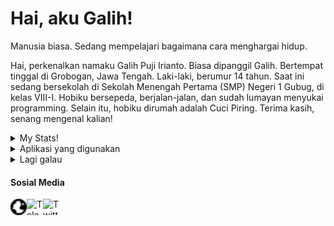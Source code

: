 # Hai, aku Galih!
Manusia biasa. Sedang mempelajari bagaimana cara menghargai hidup.

Hai, perkenalkan namaku Galih Puji Irianto. Biasa dipanggil Galih. Bertempat tinggal di Grobogan, Jawa Tengah. Laki-laki, berumur 14 tahun. Saat ini sedang bersekolah di Sekolah Menengah Pertama (SMP) Negeri 1 Gubug, di kelas VIII-I. Hobiku bersepeda, berjalan-jalan, dan sudah lumayan menyukai programming. Selain itu, hobiku dirumah adalah Cuci Piring. Terima kasih, senang mengenal kalian!



<details>
<summary>My Stats!</summary>

[![Stats](https://github-readme-stats.vercel.app/api?username=galihpujiirianto&show_icons=true&theme=default)](https://github.com/galihpujiirianto/galihpujiirianto)
[![Languages](https://github-readme-stats.vercel.app/api/top-langs/?username=galihpujiirianto&layout=compact)](https://github.com/galihpujiirianto/galihpujiirianto)

</details>

<details>
<summary>Aplikasi yang digunakan</summary>

#### Bahasa yang dimengerti:
![CSS3](https://img.shields.io/badge/css3-%231572B6.svg?style=for-the-badge&logo=css3&logoColor=white)
![HTML5](https://img.shields.io/badge/html5-%23E34F26.svg?style=for-the-badge&logo=html5&logoColor=white)
![JavaScript](https://img.shields.io/badge/javascript-%23323330.svg?style=for-the-badge&logo=javascript&logoColor=%23F7DF1E)
![Python](https://img.shields.io/badge/python-3670A0?style=for-the-badge&logo=python&logoColor=ffdd54)

#### Bahasa yang sedang dipelajari:
![PHP](https://img.shields.io/badge/php-%23777BB4.svg?style=for-the-badge&logo=php&logoColor=white)

#### OS & Aplikasi yang digunakan sehari-hari:
![Android](https://img.shields.io/badge/Android-3DDC84?style=for-the-badge&logo=android&logoColor=white)
![Windows](https://img.shields.io/badge/Windows-0078D6?style=for-the-badge&logo=windows&logoColor=white)
![Edge](https://img.shields.io/badge/Edge-0078D7?style=for-the-badge&logo=Microsoft-edge&logoColor=white)
![Google Drive](https://img.shields.io/badge/Google%20Drive-4285F4?style=for-the-badge&logo=googledrive&logoColor=white)
![Adobe Photoshop](https://img.shields.io/badge/adobe%20photoshop-%2331A8FF.svg?style=for-the-badge&logo=adobe%20photoshop&logoColor=white)
![Adobe Lightroom](https://img.shields.io/badge/Adobe%20Lightroom-31A8FF.svg?style=for-the-badge&logo=Adobe%20Lightroom&logoColor=white)
![Adobe Premiere Pro](https://img.shields.io/badge/Adobe%20Premiere%20Pro-9999FF.svg?style=for-the-badge&logo=Adobe%20Premiere%20Pro&logoColor=white)
![Spotify](https://img.shields.io/badge/Spotify-1ED760?style=for-the-badge&logo=spotify&logoColor=white)

#### Teknologi yang (kadang) digunakan:
![MongoDB](https://img.shields.io/badge/MongoDB-%234ea94b.svg?style=for-the-badge&logo=mongodb&logoColor=white)
![Redis](https://img.shields.io/badge/redis-%23DD0031.svg?style=for-the-badge&logo=redis&logoColor=white)
![Repl.it](https://img.shields.io/badge/Repl.it-%230D101E.svg?style=for-the-badge&logo=replit&logoColor=white)
![Bootstrap](https://img.shields.io/badge/bootstrap-%23563D7C.svg?style=for-the-badge&logo=bootstrap&logoColor=white)
![Heroku](https://img.shields.io/badge/heroku-%23430098.svg?style=for-the-badge&logo=heroku&logoColor=white)
![Vercel](https://img.shields.io/badge/vercel-%23000000.svg?style=for-the-badge&logo=vercel&logoColor=white)
![Docker](https://img.shields.io/badge/docker-%230db7ed.svg?style=for-the-badge&logo=docker&logoColor=white)
![Git](https://img.shields.io/badge/git-%23F05033.svg?style=for-the-badge&logo=git&logoColor=white)
![Visual Studio Code](https://img.shields.io/badge/Visual%20Studio%20Code-0078d7.svg?style=for-the-badge&logo=visual-studio-code&logoColor=white)

</details>

<details>
<summary>Lagi galau</summary>

[![spotify-github-profile](https://spotify-github-profile.vercel.app/api/view?uid=galihpujiirianto&cover_image=true&theme=natemoo-re&bar_color=53b14f&bar_color_cover=false)](https://spotify-github-profile.vercel.app/api/view?uid=galihpujiirianto&redirect=true)

</details>

<h4>Sosial Media</h4>
<a href="https://galihpujiirianto.vercel.app"><img alt="galihpujiirianto.vercel.app" align="left" height="26" width="26" src="https://raw.githubusercontent.com/iconic/open-iconic/master/svg/globe.svg"></a>
<a href="https://t.me/glixyr"><img alt="Telegram/glixyr" align="left" height="26" width="26" src="https://unpkg.com/simple-icons@v6/icons/telegram.svg"></a>
<a href="https://twitter.com/glixyr"><img alt="Twitter/@glixyr" align="left" height="26" width="26" src="https://unpkg.com/simple-icons@v6/icons/twitter.svg"></a>